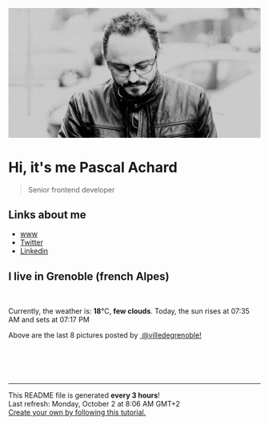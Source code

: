 ![Pascal Achard](./images/photo-pascal-achard.jpg)
# Hi, it's me Pascal Achard
> Senior frontend developer

## Links about me
- [www](https://www.pascal-achard.com)
- [Twitter](https://twitter.com/botmaster)
- [Linkedin](http://www.linkedin.com/in/pascal-achard)


## I live in Grenoble (french Alpes)
<img src="https://openweathermap.org/img/wn/02d@2x.png" alt="">

Currently, the weather is: **18**°C, **few clouds**.
Today, the sun rises at 07:35 AM and sets at 07:17 PM

Above are the last 8 pictures posted by <a href="https://www.instagram.com/villedegrenoble/" target="_blank"><img alt="" src="https://upload.wikimedia.org/wikipedia/commons/thumb/e/e7/Instagram_logo_2016.svg/1024px-Instagram_logo_2016.svg.png" width="20"/> @villedegrenoble!</a>

<p style="display: flex; flex-wrap: wrap; gap: 20px;">
        <img src="https://cdn1.picuki.com/hosted-by-instagram/q/0exhNuNYnjBcaS3SYdxKjf8R3+JwWgxSZ60STLepjSVmIR1vLHOapZA0mpCl6yRxIwVgFDeSYzxo4IwvWF5VCj18OELYSb2NSztV7a2bUOnN1Tdj95ZhnbgyLncdbX6s8MApOzjYMTIfQeoEH%7C%7Cbx7a8Koru5A2MGo1zRMrBC0GAG4fy3UPI7mslm3ayEv0PxtpcyKzNe92U1aV4ptYyX+3QJWPr5PN1gpKZlR7pCicgIrdDgmBq7EHl3Kj4oUQ+RubTOl+1e3XfQRGc2+Wf1c64aFwEr1WCPslA0toFzqaqTZY49zt8ZkIH2CmUEXTE86kEon5zgx3PySWaLzw5d0E3q64q1f9Ecv7fDK8CJfYjP+inUeLTuTehDDWBbJuTiVFr3dNe1AI5Wk9YZSaoehguQ0kCCerPLzxp1WW1I0GHfWg==.jpeg" alt="" width="200"/>
        <img src="https://cdn1.picuki.com/hosted-by-instagram/q/0exhNuNYnjBcaS3SYdxKjf8R3+JwWgxSZ60STLepjSVmIR1vLHOapZA0mpCj4yRwKwVlASuRYzxo4YkvUV5SCT15P0LbTLOLSD1U7a2ZUu3N0Txj95Zpkr42K3UYZXep8sQuVwmYdSgIGaYDG7uo%7C%7CesJ%7C%7CPnucjcFrjOMNbRKmDdttdCwFahlza4lsfe4kx2xu5xncG114WNxahlw5OLUqQUCSKnjMcF6saR5Uvobi9BUpr6gmCG2GGM5b295BTGS9IjOkqg8iyDXdzQspjD3Fe8EIU8hjl246kAJnI4+ia+jDqo1+MZhuLLAamFBWmhm+jVBocW+xzTvSUGI%7C%7CgVRwGKOlf7kNPEu+8WgGtKbdt%7C%7C7xCnOZIHHIOxhVikKU+qBVHv9cPTvUftIpoJjPdNm43Lt3iisRpjZyyI3CzAX1WHaL8ZSEKzb+6GnzWTZhmDWolRuxJo=.jpeg" alt="" width="200"/>
        <img src="https://cdn1.picuki.com/hosted-by-instagram/q/0exhNuNYnjBcaS3SYdxKjf8R3+JwWgxSZ60STLepjSVmIR1vLHOapZA0mpCl6yRxIwVgFDeSYzxo4IwtU1RSDT18OELZQLOASDhQ6KmQUe3N0Ddl9pVnnLg9K3IYYHOn9MoqUgmYdSgIGaYDG7uo+qhT5aGuO1lQpTb9d7JGmC4E5ZObS6olhMF4pJ2Jg3Tt%7C%7C9kiJzJE5m4vMAQ%7C%7Co8qL52tEX%7C%7CD+O8BnsaBwVLYBxMQK5qnRlSaHEmw+Jj8uR3agtIj+kOYA2DrPex8x9iyBUIJrDnRHoEWekyl3t4gj1aSNBdxuiekZkIH2bSAEXG428Fk71pu1ynOdV0Gv%7C%7CEd1z0eLzZiAS9pzqKagKPqYDMi47wfYf5uLMel6dXsEB%7C%7CTCbF3lcf2gMekfmY4SSq0f8Q6T1lb7S7734wB4AGgSgWfeWMQ=.jpeg" alt="" width="200"/>
        <img src="https://cdn1.picuki.com/hosted-by-instagram/q/0exhNuNYnjBcaS3SYdxKjf8R3+JwWgxSZ60STLepjSVmIR1vLHOapZA0mpCl6yRxIwVgFDeSYzxo54gqVV1YDj18OEPaTrWPSzhR6aqcUebN0TFj85Jpkbc1L3IXZHCm9ccqXQmYdSgIGaYDG7uo%7C%7CesJ+fjqcjcFrjOMNbRKmDdttdCwFahlza4lsfe4kx2xu5xncG114WNxahlw5OLUqQUCSKnjMcF6saR5Uvobi9BUpr6gmCG2GGM5b295BTGS9IjOkqg8iyDXdzQspjD3FO8EIU8hjl246g8hvrkZhYOHPtpM+MZgu6P7R0JBWmhm+jVBocW+xzTsSUGI%7C%7CgVRwGKOlf7kNPEu+8WgGtKbdIq7xin6P7zYJOhtXCo6VK%7C%7C7Z07lFqeQOJl8p6p%7C%7CPc152wqYoDyVQ4bH4zI3CzAX1WHaKrYlYa7b+6GnzWTZhmDWolRuxJo=.jpeg" alt="" width="200"/>
        <img src="https://cdn1.picuki.com/hosted-by-instagram/q/0exhNuNYnjBcaS3SYdxKjf8R3+JwWgxSZ60STLepjSVmIR1vLHOapZA0mpCj4yRwKwVlASuRYzxo54stVltWCz14OEHYTbCNST1S66mfUOeq2lpu9JdjkLs3JHMZZ3Gq9sMtUGXOBCxWFOkXULjh7uZE+OXsbTYbozeSKrFGmDdttdCwFahlza4ls%7C%7CfBv0Xm1IwleS5J%7C%7CWU1IUc878rbvWtHDbrzNsB9q7JjR7Aei8pL6ODj3Rq2ElIpenojRmDO%7C%7CLTPnNEMjSC1QRds%7C%7CDiBVIhsd08%7C%7CuQ2vtREam8orjIj%7C%7CFaJciP1opoL2bUcmGW9opUk53cH7mCuQODCW%7C%7CkVw5DaG6ueFRO0OksegLt2cVMPa1nHjWZmTOOJYcHMON+vDaXLtAtCMVtljp81AGaUYgg+X1V7kJfbL0hBOFzxO3myJX8ckFQ==.jpeg" alt="" width="200"/>
        <img src="https://cdn1.picuki.com/hosted-by-instagram/q/0exhNuNYnjBcaS3SYdxKjf8R3+JwWgxSZ60STLepjSVmIR1vLHOapZA0mpCl6yRxIwVgFDeSYzxo5IIiVVRRCj18OEbZTLePTD5W7q+eVO%7C%7CN0jZg85Vikrk0KncZbXGp8McuVwmYdSgIGaYDG7uo+qhT5aGuO1lQpTb9d7JGmC4E5ZObS6olhMF4pJ2Jg3Tt%7C%7C9kiJzJE5m4vMAQ%7C%7Co8qL52tEX%7C%7CD+O8BnsaBwVLYBxMQK5qnRlSaHEmw+Jj8uR3agtIj+kOYA2C7FV2U00DWwQqJrDnRTiwyprz93t4gj1aSNBdxuiekZkIH2bSAEXG428Fk71pu1ynOdV0Gv+xcfxUH1m6SrKtcQo82oI%7C%7C21f%7C%7CPY6iTpXpvxO4R0DnwfDcTaX1TbNOenC88fmY4SSq0f8guQoFT7S7734wB4AGgSgWfeWMQ=.jpeg" alt="" width="200"/>
        <img src="https://cdn1.picuki.com/hosted-by-instagram/q/0exhNuNYnjBcaS3SYdxKjf8R3+JwWgxSZ60STLepjSVmIR1vLHOapZA0mpCl6yRxIwVgFDeSYzxo5I8sVFlRCz18OEbZTLOOSjhc6KWQU+%7C%7CN2zxn8pRokbY2JXQXZHCu%7C%7CscqVAmYdSgIGaYDG7uo%7C%7CesJ+fjrcjcFrjOMNbRKmDdttdCwFahlza4lsfe4kx2xu5xncG114WNxahlw5OLUqQUCSKnjMcF6saR5Uvobi9BUpr6gmCG2GGM5b295BTGS9IjOkqg8iyDXdzQspjD3Ee8EIU8hjl246j0FodkYgryOHpV++MZ1lYPnQ1FBWmhm+jVBocW+xzTsSUGI%7C%7CgVRwGKOlf7kNPEu+8WgGtKbcd7v5wOVTbnkGrZLTFceP6rYUg3PDf3lAZlwxZJ4M7Vp9Xak+wXuLZvk3jI3CzAX1WHaKbZTG6vb+6GnzWTZhmDWolRuxJo=.jpeg" alt="" width="200"/>
        <img src="https://cdn1.picuki.com/hosted-by-instagram/q/0exhNuNYnjBcaS3SYdxKjf8R3+JwWgxSZ60STLepjSVmIR1vLHOapZA0mpCj4yRwKwVlASuRYzxo5Y4tVl1SCD14PkDZQLWBTDhV6qiYXefN1TRv9pZokrwzKXAYYXWs8sYrUQmYdSgIGaYDG7uo%7C%7CesJ%7C%7CPnucjcFrjOMNbRKmDdttdCwFahlza4lsfe4kx2xu5xncG114WNxahlw5OLUqQUCSKnjMcF6saR5Uvobi9BUpr6gmCG2GGM5b295BTGS9IjOkqg8iyDXdzQspjD3Fe8EIU8hjl246jxjq98L0dOXB6Bu+MZhl7THREBBWmhm+jVBocW+xzTvSUGI%7C%7CgVRwGKOlf7kNPEu+8WgGtKbdPDv+QfNf5XbLKpLC3g3Asvzd3nTNda1FOwOgp13DfZXxF2C3ymEZrzR2zI3CzAX1WHaL8JTYqTb+6GnzWTZhmDWolRuxJo=.jpeg" alt="" width="200"/>
</p>

------------
<p>This README file is generated <b>every 3 hours</b>!
    <br />Last refresh: Monday, October 2 at 8:06 AM GMT+2
    <br /><a href="https://medium.com/@th.guibert/how-to-create-a-self-updating-readme-md-for-your-github-profile-f8b05744ca91">Create your own by following this tutorial.</a>
</p>
<p><a href="https://github.com/botmaster/botmaster/actions/workflows/main.yaml"><img alt="" src="https://github.com/botmaster/botmaster/actions/workflows/main.yaml/badge.svg" /></a></p>

